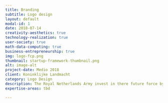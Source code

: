 ```yaml
---
title: Branding
subtitle: Logo design
layout: default
modal-id: 1
date: 2018-07-14
creativity-aesthetics: true
technology-realization: true
user-society: true
math-data-computing: true
business-entrepreneurship: true
img: logo-fcp.png
thumbnail: startup-framework-thumbnail.png
alt: image-alt
project-date: Medio 2018
client: Koninklijke Landmacht
category: Logo Design
description: The Royal Netherlands Army invest in there future force by improving the innovation capabilities. Different Concept Development & Experimentation projects contribute to a short cyclical innovation proces. To support the projects exposure I designed different brands and logo's.  LEARN! is an open platform where ideas and solutions for educational innovations in the Army. Different brands where developed and in the end an other is choosen by the projectteam. Visual for ideation platform of Royal Netherlands Army.
expertise-areas: tbd

---
```

